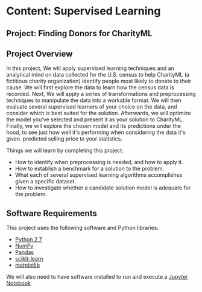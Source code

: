 # Content: Supervised Learning
## Project: Finding Donors for CharityML

## Project Overview
In this project, We will apply supervised learning techniques and an analytical mind on data collected for the U.S. census to help CharityML (a fictitious charity organization) identify people most likely to donate to their cause. We will first explore the data to learn how the census data is recorded. Next, We will apply a series of transformations and preprocessing techniques to manipulate the data into a workable format. We will then evaluate several supervised learners of your choice on the data, and consider which is best suited for the solution. Afterwards, we will optimize the model you've selected and present it as your solution to CharityML. Finally, we will explore the chosen model and its predictions under the hood, to see just how well it's performing when considering the data it's given.
predicted selling price to your statistics.

Things we will learn by completing this project:
- How to identify when preprocessing is needed, and how to apply it.
- How to establish a benchmark for a solution to the problem.
- What each of several supervised learning algorithms accomplishes given a specific dataset.
- How to investigate whether a candidate solution model is adequate for the problem.

## Software Requirements

This project uses the following software and Python libraries:

- [Python 2.7](https://www.python.org/download/releases/2.7/)
- [NumPy](http://www.numpy.org/)
- [Pandas](http://pandas.pydata.org/)
- [scikit-learn](http://scikit-learn.org/stable/)
- [matplotlib](http://matplotlib.org/)

We will also need to have software installed to run and execute a [Jupyter Notebook](http://ipython.org/notebook.html)
